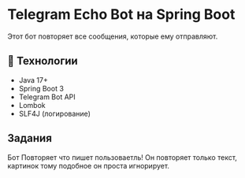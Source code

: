# Telegram Echo Bot на Spring Boot

Этот бот повторяет все сообщения, которые ему отправляют.


## 🚀 Технологии

- Java 17+
- Spring Boot 3
- Telegram Bot API
- Lombok
- SLF4J (логирование)

## Задания 

Бот Повторяет что пишет пользоваетль! Он повторяет только текст,
картинок тому подобное он проста игнорирует.



